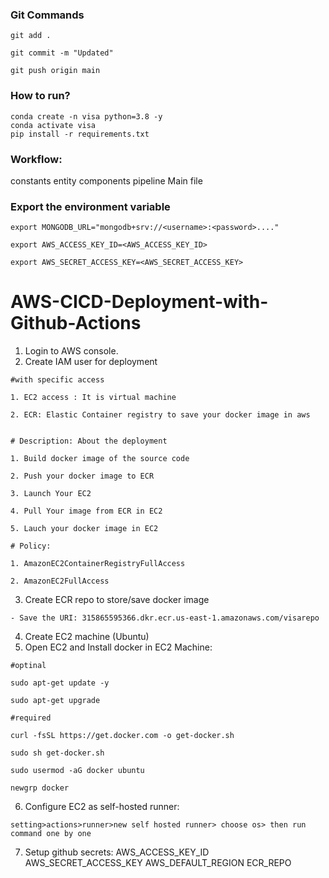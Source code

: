 ### Git Commands
```
git add .

git commit -m "Updated"

git push origin main
```



### How to run?
```
conda create -n visa python=3.8 -y
conda activate visa
pip install -r requirements.txt
```


### Workflow:
constants
entity
components
pipeline
Main file


### Export the environment variable
```
export MONGODB_URL="mongodb+srv://<username>:<password>...."

export AWS_ACCESS_KEY_ID=<AWS_ACCESS_KEY_ID>

export AWS_SECRET_ACCESS_KEY=<AWS_SECRET_ACCESS_KEY>
```

# AWS-CICD-Deployment-with-Github-Actions

1. Login to AWS console.
2. Create IAM user for deployment

```
#with specific access

1. EC2 access : It is virtual machine

2. ECR: Elastic Container registry to save your docker image in aws


# Description: About the deployment

1. Build docker image of the source code

2. Push your docker image to ECR

3. Launch Your EC2 

4. Pull Your image from ECR in EC2

5. Lauch your docker image in EC2

# Policy:

1. AmazonEC2ContainerRegistryFullAccess

2. AmazonEC2FullAccess
```

3. Create ECR repo to store/save docker image
```
- Save the URI: 315865595366.dkr.ecr.us-east-1.amazonaws.com/visarepo
```
4. Create EC2 machine (Ubuntu)
5. Open EC2 and Install docker in EC2 Machine:
```
#optinal

sudo apt-get update -y

sudo apt-get upgrade

#required

curl -fsSL https://get.docker.com -o get-docker.sh

sudo sh get-docker.sh

sudo usermod -aG docker ubuntu

newgrp docker
```

6. Configure EC2 as self-hosted runner:
```
setting>actions>runner>new self hosted runner> choose os> then run command one by one
```
7. Setup github secrets:
AWS_ACCESS_KEY_ID
AWS_SECRET_ACCESS_KEY
AWS_DEFAULT_REGION
ECR_REPO